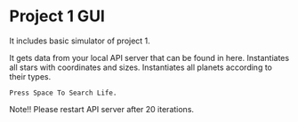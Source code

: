 Project 1 GUI 
=================

It includes basic simulator of project 1.

It gets data from your local API server that can be found in here.
Instantiates all stars with coordinates and sizes.
Instantiates all planets according to their types.

``
Press Space To Search Life.
``

Note!! Please restart API server after 20 iterations.
